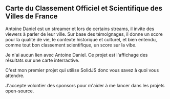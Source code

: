 ## Carte du Classement Officiel et Scientifique des Villes de France

Antoine Daniel est un streamer et lors de certains streams, il invite des viewers à parler de leur ville. Sur base des témoignages, il donne un score pour la qualité de vie, le contexte historique et culturel, et bien entendu, comme tout bon classement scientifique, un score sur la vibe.

Je n'ai aucun lien avec Antoine Daniel. Ce projet est l'affichage des résultats sur une carte interractive.

C'est mon premier projet qui utilise SolidJS donc vous savez à quoi vous attendre.

J'accepte volontier des sponsors pour m'aider à me lancer dans les projets open-source.
